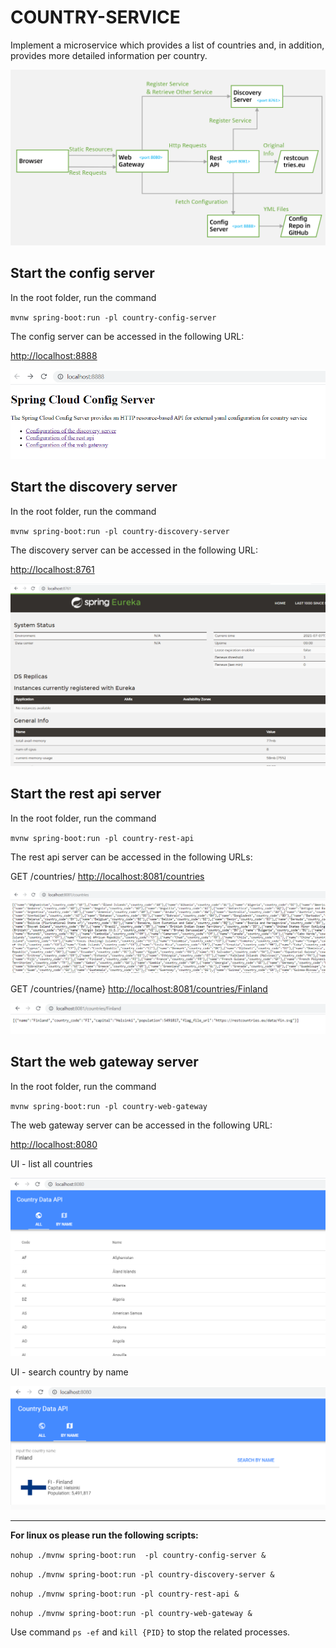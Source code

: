 # COUNTRY-SERVICE
Implement a microservice which provides a list of countries and, in addition, provides more detailed information per country.

![micro-services-architecture](docs/Architecture.png)

## Start the config server
In the root folder, run the command

`mvnw spring-boot:run -pl country-config-server`

The config server can be accessed in the following URL: 

[http://localhost:8888](http://localhost:8888)

![config-server](docs/config-server-screenshot.png)

## Start the discovery server
In the root folder, run the command

`mvnw spring-boot:run -pl country-discovery-server`

The discovery server can be accessed in the following URL: 

[http://localhost:8761](http://localhost:8761)

![discovery-server](docs/discovery-server-screenshot.png)

## Start the rest api server
In the root folder, run the command

`mvnw spring-boot:run -pl country-rest-api`

The rest api server can be accessed in the following URLs: 

GET /countries/ [http://localhost:8081/countries](http://localhost:8081/countries)

![rest-api-1](docs/rest-api-countries-screenshot.png)

GET /countries/{name} [http://localhost:8081/countries/Finland](http://localhost:8081/countries/Finland)

![rest-api-2](docs/rest-api-countryByName-screenshot.png)

## Start the web gateway server
In the root folder, run the command

`mvnw spring-boot:run -pl country-web-gateway`

The web gateway server can be accessed in the following URL: 

[http://localhost:8080](http://localhost:8080)

UI - list all countries

![web-gateway-1](docs/web-gateway-countries-screenshot.png)

UI - search country by name

![web-gateway-2](docs/web-gateway-countryByName-screenshot.png)

---

**For linux os please run the following scripts:**

`nohup ./mvnw spring-boot:run  -pl country-config-server &`

`nohup ./mvnw spring-boot:run -pl country-discovery-server &`

`nohup ./mvnw spring-boot:run -pl country-rest-api &`

`nohup ./mvnw spring-boot:run -pl country-web-gateway &`

Use command `ps -ef` and `kill {PID}` to stop the related processes.
